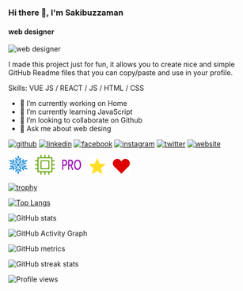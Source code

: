 ### Hi there 👋, I'm Sakibuzzaman 
#### web designer 
![web designer ](https://arturssmirnovs.github.io/github-profile-readme-generator/images/banner.png)

I made this project just for fun, it allows you to create nice and simple GitHub Readme files that you can copy/paste and use in your profile.

Skills: VUE JS / REACT / JS / HTML / CSS

- 🔭 I’m currently working on Home 
- 🌱 I’m currently learning JavaScript 
- 👯 I’m looking to collaborate on Github 
- 💬 Ask me about web desing 


[<img src='https://cdn.jsdelivr.net/npm/simple-icons@3.0.1/icons/github.svg' alt='github' height='40'>](https://github.com/https://github.com/udoy0123)  [<img src='https://cdn.jsdelivr.net/npm/simple-icons@3.0.1/icons/linkedin.svg' alt='linkedin' height='40'>](https://www.linkedin.com/in/https://www.linkedin.com/in/sakibuzzaman-udoy-0b540121a//)  [<img src='https://cdn.jsdelivr.net/npm/simple-icons@3.0.1/icons/facebook.svg' alt='facebook' height='40'>](https://www.facebook.com/https://www.facebook.com/sakibuzzaman.udoy)  [<img src='https://cdn.jsdelivr.net/npm/simple-icons@3.0.1/icons/instagram.svg' alt='instagram' height='40'>](https://www.instagram.com/https://www.instagram.com/sakibuzzamanudoy//)  [<img src='https://cdn.jsdelivr.net/npm/simple-icons@3.0.1/icons/twitter.svg' alt='twitter' height='40'>](https://twitter.com/https://twitter.com/sakibuzzamanud1)  [<img src='https://cdn.jsdelivr.net/npm/simple-icons@3.0.1/icons/icloud.svg' alt='website' height='40'>](https://shohozbibaho.com/)  

<a href='https://archiveprogram.github.com/'><img src='https://raw.githubusercontent.com/acervenky/animated-github-badges/master/assets/acbadge.gif' width='40' height='40'></a> <a href='https://docs.github.com/en/developers'><img src='https://raw.githubusercontent.com/acervenky/animated-github-badges/master/assets/devbadge.gif' width='40' height='40'></a> <a href='https://github.com/pricing'><img src='https://raw.githubusercontent.com/acervenky/animated-github-badges/master/assets/pro.gif' width='40' height='40'></a> <a href='https://stars.github.com/'><img src='https://raw.githubusercontent.com/acervenky/animated-github-badges/master/assets/starbadge.gif' width='35' height='35'></a> <a href='https://docs.github.com/en/github/supporting-the-open-source-community-with-github-sponsors'><img src='https://raw.githubusercontent.com/acervenky/animated-github-badges/master/assets/sponsorbadge.gif' width='35' height='35'></a> 

[![trophy](https://github-profile-trophy.vercel.app/?username=https://github.com/udoy0123)](https://github.com/ryo-ma/github-profile-trophy)

[![Top Langs](https://github-readme-stats.vercel.app/api/top-langs/?username=https://github.com/udoy0123)](https://github.com/anuraghazra/github-readme-stats)

![GitHub stats](https://github-readme-stats.vercel.app/api?username=https://github.com/udoy0123&show_icons=true&count_private=true)  

![GitHub Activity Graph](https://activity-graph.herokuapp.com/graph?username=https://github.com/udoy0123)  

![GitHub metrics](https://metrics.lecoq.io/https://github.com/udoy0123)  

![GitHub streak stats](https://streak-stats.demolab.com/?user=https://github.com/udoy0123)  

![Profile views](https://gpvc.arturio.dev/https://github.com/udoy0123)  
